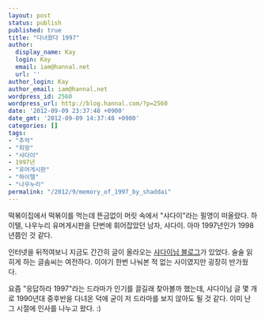 ```yaml
---
layout: post
status: publish
published: true
title: "다녀왔다 1997"
author:
  display_name: Kay
  login: Kay
  email: iam@hannal.net
  url: ''
author_login: Kay
author_email: iam@hannal.net
wordpress_id: 2560
wordpress_url: http://blog.hannal.com/?p=2560
date: '2012-09-09 23:37:48 +0900'
date_gmt: '2012-09-09 14:37:48 +0900'
categories: []
tags:
- "추억"
- "희망"
- "샤다이"
- 1997년
- "유머게시판"
- "하이텔"
- "나우누리"
permalink: "/2012/9/memory_of_1997_by_shaddai"
---
```

<p>떡볶이집에서 떡볶이를 먹는데 뜬금없이 머릿 속에서 "샤다이"라는 필명이 떠올랐다. 하이텔, 나우누리 유머게시판을 단번에 휘어잡았던 남자, 샤다이. 아마 1997년인가 1998년쯤인 것 같다.</p>
<p>인터넷을 뒤적여보니 지금도 간간히 글이 올라오는 <a href="http://shaddai.egloos.com">샤다이님 블로그</a>가 있었다. 술술 읽히게 하는 글솜씨는 여전하다. 이야기 한번 나눠본 적 없는 사이였지만 굉장히 반가웠다. </p>
<p>요즘 "응답하라 1997"라는 드라마가 인기를 끌길래 찾아볼까 했는데, 샤다이님 글 몇 개로 1990년대 중후반을 다녀온 덕에 굳이 저 드라마를 보지 않아도 될 것 같다. 이미 난 그 시절에 인사를 나누고 왔다. :)</p>

